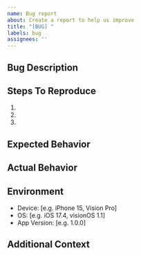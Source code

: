 ```yaml
---
name: Bug report
about: Create a report to help us improve
title: "[BUG] "
labels: bug
assignees: ''
---
```


## Bug Description
<!-- A clear and concise description of what the bug is -->

## Steps To Reproduce
<!-- Steps to reproduce the behavior -->
1. 
2. 
3. 

## Expected Behavior
<!-- A clear description of what you expected to happen -->

## Actual Behavior
<!-- What actually happened -->

## Environment
<!-- Please complete the following information -->
- Device: [e.g. iPhone 15, Vision Pro]
- OS: [e.g. iOS 17.4, visionOS 1.1]
- App Version: [e.g. 1.0.0]

## Additional Context
<!-- Add any other context, screenshots, or videos about the problem here -->